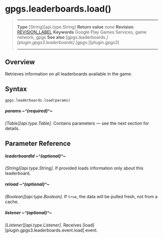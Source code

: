 # gpgs.leaderboards.load()

> --------------------- ------------------------------------------------------------------------------------------
> __Type__              [String][api.type.String]
> __Return value__      none
> __Revision__          [REVISION_LABEL](REVISION_URL)
> __Keywords__          Google Play Games Services, game network, gpgs
> __See also__          [gpgs.leaderboards.*][plugin.gpgs3.leaderboards]
>                       [gpgs.*][plugin.gpgs3]
> --------------------- ------------------------------------------------------------------------------------------

## Overview

Retrieves information on all leaderboards available in the game.

## Syntax

	gpgs.leaderboards.load(params)

##### params ~^(required)^~
_[Table][api.type.Table]._ Contains parameters — see the next section for details.

## Parameter Reference

##### leaderboardId ~^(optional)^~
_[String][api.type.String]._ If provided loads information only about this leaderboard.

##### reload ~^(optional)^~
_[Boolean][api.type.Boolean]._ If `true`, the data will be pulled fresh, not from a cache.

##### listener ~^(optional)^~
_[Listener][api.type.Listener]._ Receives [load][plugin.gpgs3.leaderboards.event.load] event.
